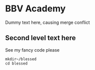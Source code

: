 # BBV Academy

Dummy text here, causing merge conflict

## Second level text here

See my fancy code please

```
mkdir~/blessed
cd blessed
```
